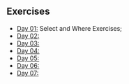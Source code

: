 ## Exercises

- [Day 01:](https://github.com/marcoshsq/SQLBasicsForDataScience/blob/main/SQL%20Challenge/Week%2004/Day1.sql) Select and Where Exercises;
- [Day 02:]()
- [Day 03:]()
- [Day 04:]()
- [Day 05:]()
- [Day 06:]()
- [Day 07:]()
